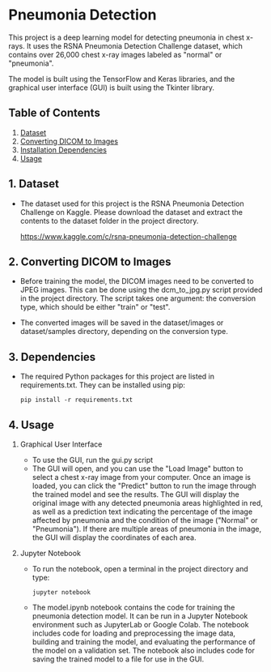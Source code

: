 # Pneumonia Detection

This project is a deep learning model for detecting pneumonia in chest x-rays. It uses the RSNA Pneumonia Detection Challenge dataset, which contains over 26,000 chest x-ray images labeled as "normal" or "pneumonia".

The model is built using the TensorFlow and Keras libraries, and the graphical user interface (GUI) is built using the Tkinter library.

## Table of Contents

1. [Dataset](#dataset)
2. [Converting DICOM to Images](#dicom)
3. [Installation Dependencies](#dependencies)
4. [Usage](#usage)


 <a name="dataset"></a> 
## 1. Dataset

- The dataset used for this project is the RSNA Pneumonia Detection Challenge on Kaggle. Please download the dataset and extract the contents to the dataset folder in the project directory.

	https://www.kaggle.com/c/rsna-pneumonia-detection-challenge

 <a name="dicom"></a> 
## 2. Converting DICOM to Images

- Before training the model, the DICOM images need to be converted to JPEG images. This can be done using the dcm_to_jpg.py script provided in the project directory. The script takes one argument: the conversion type, which should be either "train" or "test".

- The converted images will be saved in the dataset/images or dataset/samples directory, depending on the conversion type.

 <a name="dependencies"></a> 
## 3. Dependencies

- The required Python packages for this project are listed in requirements.txt. They can be installed using pip:

	```
	pip install -r requirements.txt
	```

<a name="usage"></a>  
## 4. Usage
  
1. Graphical User Interface

	- To use the GUI, run the gui.py script
	- The GUI will open, and you can use the "Load Image" button to select a chest x-ray image from your computer. Once an image is loaded, you can click the "Predict" button to run the image through the trained model and see the results. The GUI will display the original image with any detected pneumonia areas highlighted in red, as well as a prediction text indicating the percentage of the image affected by pneumonia and the condition of the image ("Normal" or "Pneumonia"). If there are multiple areas of pneumonia in the image, the GUI will display the coordinates of each area.

2. Jupyter Notebook

	- To run the notebook, open a terminal in the project directory and type:

		```
		jupyter notebook
		```

	- The model.ipynb notebook contains the code for training the pneumonia detection model. It can be run in a Jupyter Notebook environment such as JupyterLab or Google Colab. The notebook includes code for loading and preprocessing the image data, building and training the model, and evaluating the performance of the model on a validation set. The notebook also includes code for saving the trained model to a file for use in the GUI.

